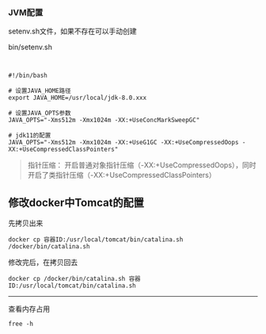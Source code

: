 



### JVM配置

setenv.sh文件，如果不存在可以手动创建

bin/setenv.sh

```shell


#!/bin/bash  
  
# 设置JAVA_HOME路径  
export JAVA_HOME=/usr/local/jdk-8.0.xxx
  
# 设置JAVA_OPTS参数  
JAVA_OPTS="-Xms512m -Xmx1024m -XX:+UseConcMarkSweepGC"

# jdk11的配置
JAVA_OPTS="-Xms512m -Xmx1024m -XX:+UseG1GC -XX:+UseCompressedOops -XX:+UseCompressedClassPointers"
```

> 指针压缩： 开启普通对象指针压缩（-XX:+UseCompressedOops），同时开启了类指针压缩（-XX:+UseCompressedClassPointers）




## 修改docker中Tomcat的配置

先拷贝出来
```
docker cp 容器ID:/usr/local/tomcat/bin/catalina.sh  /docker/bin/catalina.sh
```
修改完后，在拷贝回去
```
docker cp /docker/bin/catalina.sh 容器ID:/usr/local/tomcat/bin/catalina.sh
```







---

查看内存占用
```
free -h
```